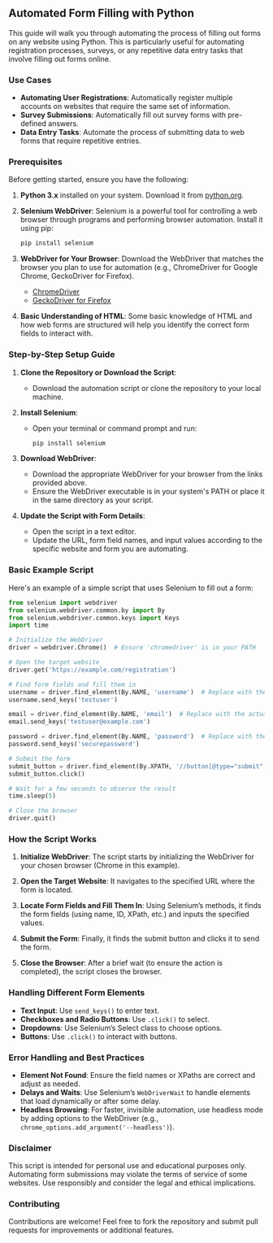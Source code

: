 ## **Automated Form Filling with Python**

This guide will walk you through automating the process of filling out forms on any website using Python. This is particularly useful for automating registration processes, surveys, or any repetitive data entry tasks that involve filling out forms online.

### **Use Cases**
- **Automating User Registrations**: Automatically register multiple accounts on websites that require the same set of information.
- **Survey Submissions**: Automatically fill out survey forms with pre-defined answers.
- **Data Entry Tasks**: Automate the process of submitting data to web forms that require repetitive entries.

### **Prerequisites**

Before getting started, ensure you have the following:

1. **Python 3.x** installed on your system. Download it from [python.org](https://www.python.org/downloads/).
   
2. **Selenium WebDriver**: Selenium is a powerful tool for controlling a web browser through programs and performing browser automation. Install it using pip:
   ```bash
   pip install selenium
   ```

3. **WebDriver for Your Browser**: Download the WebDriver that matches the browser you plan to use for automation (e.g., ChromeDriver for Google Chrome, GeckoDriver for Firefox).
   - [ChromeDriver](https://sites.google.com/chromium.org/driver/)
   - [GeckoDriver for Firefox](https://github.com/mozilla/geckodriver/releases)

4. **Basic Understanding of HTML**: Some basic knowledge of HTML and how web forms are structured will help you identify the correct form fields to interact with.

### **Step-by-Step Setup Guide**

1. **Clone the Repository or Download the Script**:
   - Download the automation script or clone the repository to your local machine.

2. **Install Selenium**:
   - Open your terminal or command prompt and run:
     ```bash
     pip install selenium
     ```

3. **Download WebDriver**:
   - Download the appropriate WebDriver for your browser from the links provided above.
   - Ensure the WebDriver executable is in your system's PATH or place it in the same directory as your script.

4. **Update the Script with Form Details**:
   - Open the script in a text editor.
   - Update the URL, form field names, and input values according to the specific website and form you are automating.

### **Basic Example Script**

Here's an example of a simple script that uses Selenium to fill out a form:

```python
from selenium import webdriver
from selenium.webdriver.common.by import By
from selenium.webdriver.common.keys import Keys
import time

# Initialize the WebDriver
driver = webdriver.Chrome()  # Ensure 'chromedriver' is in your PATH

# Open the target website
driver.get('https://example.com/registration')

# Find form fields and fill them in
username = driver.find_element(By.NAME, 'username')  # Replace with the actual field name
username.send_keys('testuser')

email = driver.find_element(By.NAME, 'email')  # Replace with the actual field name
email.send_keys('testuser@example.com')

password = driver.find_element(By.NAME, 'password')  # Replace with the actual field name
password.send_keys('securepassword')

# Submit the form
submit_button = driver.find_element(By.XPATH, '//button[@type="submit"]')  # Replace with the correct XPath
submit_button.click()

# Wait for a few seconds to observe the result
time.sleep(5)

# Close the browser
driver.quit()
```

### **How the Script Works**

1. **Initialize WebDriver**: The script starts by initializing the WebDriver for your chosen browser (Chrome in this example).

2. **Open the Target Website**: It navigates to the specified URL where the form is located.

3. **Locate Form Fields and Fill Them In**: Using Selenium’s methods, it finds the form fields (using name, ID, XPath, etc.) and inputs the specified values.

4. **Submit the Form**: Finally, it finds the submit button and clicks it to send the form.

5. **Close the Browser**: After a brief wait (to ensure the action is completed), the script closes the browser.

### **Handling Different Form Elements**

- **Text Input**: Use `send_keys()` to enter text.
- **Checkboxes and Radio Buttons**: Use `.click()` to select.
- **Dropdowns**: Use Selenium’s Select class to choose options.
- **Buttons**: Use `.click()` to interact with buttons.

### **Error Handling and Best Practices**

- **Element Not Found**: Ensure the field names or XPaths are correct and adjust as needed.
- **Delays and Waits**: Use Selenium’s `WebDriverWait` to handle elements that load dynamically or after some delay.
- **Headless Browsing**: For faster, invisible automation, use headless mode by adding options to the WebDriver (e.g., `chrome_options.add_argument('--headless')`).

### **Disclaimer**
This script is intended for personal use and educational purposes only. Automating form submissions may violate the terms of service of some websites. Use responsibly and consider the legal and ethical implications.

### **Contributing**
Contributions are welcome! Feel free to fork the repository and submit pull requests for improvements or additional features.
